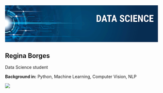 
<p align="center">
  <img src="banner.png" >
</p>

## Regina Borges

Data Science student

**Background in:** Python, Machine Learning, Computer Vision, NLP

<a href="https://www.linkedin.com/in/regina-borges" target="_blank"><img src="https://img.shields.io/badge/-LinkedIn-%230077B5?style=for-the-badge&logo=linkedin&logoColor=white" target="_blank"></a>

   
</div>

